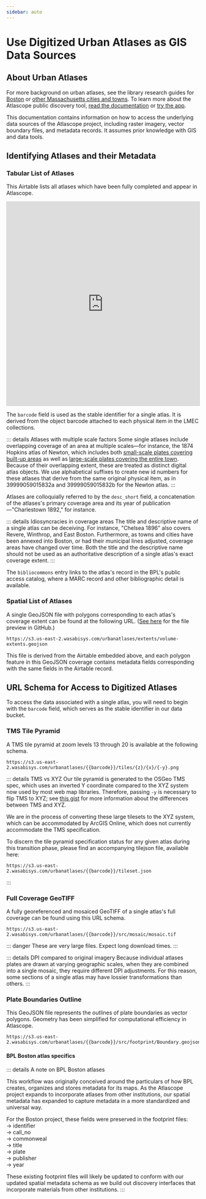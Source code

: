 ```yaml
---
sidebar: auto
---
```


# Use Digitized Urban Atlases as GIS Data Sources

## About Urban Atlases

For more background on urban atlases, see the library research guides for [Boston](http://guides.bpl.org/urban-atlases) or [other Massachusetts cities and towns](https://guides.bpl.org/mass-urban-atlases). To learn more about the Atlascope public discovery tool, [read the documentation](https://geoservices.leventhalmap.org/cartinal/resources/guides/atlascope-tool-guide.html') or [try the app](https://atlascope.leventhalmap.org).

This documentation contains information on how to access the underlying data sources of the Atlascope project, including raster imagery, vector boundary files, and metadata records. It assumes prior knowledge with GIS and data tools.

## Identifying Atlases and their Metadata

### Tabular List of Atlases

This Airtable lists all atlases which have been fully completed and appear in Atlascope.

<iframe class="airtable-embed" src="https://airtable.com/embed/shrBBu5AEseJvTjk5?backgroundColor=cyan&viewControls=on" frameborder="0" onmousewheel="" width="100%" height="533" style="background: transparent; border: 1px solid #ccc;"></iframe>

The `barcode` field is used as the stable identifier for a single atlas. It is derived from the object barcode attached to each physical item in the LMEC collections.


::: details Atlases with multiple scale factors
Some single atlases include overlapping coverage of an area at multiple scales—for instance, the 1874 Hopkins atlas of Newton, which includes both [small-scale plates covering built-up areas](https://atlascope.leventhalmap.org/#view:share$base:000$overlay:39999059015832a$zoom:14.23$center:-7926719.238595215,5213651.889357576$mode:glass$pos:483) as well as [large-scale plates covering the entire town](https://atlascope.leventhalmap.org/#view:share$base:000$overlay:39999059015832a$zoom:14.23$center:-7926719.238595215,5213651.889357576$mode:glass$pos:483). Because of their overlapping extent, these are treated as distinct digital atlas objects. We use alphabetical suffixes to create new id numbers for these atlases that derive from the same original physical item, as in 39999059015832a and 39999059015832b for the Newton atlas.
:::


Atlases are colloquially referred to by the `desc_short` field, a concatenation of the atlases's primary coverage area and its year of publication—"Charlestown 1892," for instance. 

::: details Idiosyncracies in coverage areas
The title and descriptive name of a single atlas can be deceiving. For instance, "Chelsea 1896" also covers Revere, Winthrop, and East Boston. Furthermore, as towns and cities have been annexed into Boston, or had their municipal lines adjusted, coverage areas have changed over time. Both the title and the descriptive name should not be used as an authoritative description of a single atlas's exact coverage extent.
:::


The `bibliocommons` entry links to the atlas's record in the BPL's public access catalog, where a MARC record and other bibliographic detail is available.

### Spatial List of Atlases

A single GeoJSON file with polygons corresponding to each atlas's coverage extent can be found at the following URL. ([See here](https://s3.us-east-2.wasabisys.com/urbanatlases/extents/volume-extents.geojson) for the file preview in GitHub.)

```
https://s3.us-east-2.wasabisys.com/urbanatlases/extents/volume-extents.geojson
``` 

This file is derived from the Airtable embedded above, and each polygon feature in this GeoJSON coverage contains metadata fields corresponding with the same fields in the Airtable record.

## URL Schema for Access to Digitized Atlases

To access the data associated with a single atlas, you will need to begin with the `barcode` field, which serves as the stable identifier in our data bucket.

### TMS Tile Pyramid

A TMS tile pyramid at zoom levels 13 through 20 is available at the following schema.

```
https://s3.us-east-2.wasabisys.com/urbanatlases/{{barcode}}/tiles/{z}/{x}/{-y}.png
```

::: details TMS vs XYZ
Our tile pyramid is generated to the OSGeo TMS spec, which uses an inverted Y coordinate compared to the XYZ system now used by most web map libraries. Therefore, passing `-y` is necessary to flip TMS to XYZ; see [this gist](https://gist.github.com/tmcw/4954720) for more information about the differences between TMS and XYZ.

We are in the process of converting these large tilesets to the XYZ system, which can be accommodated by ArcGIS Online, which does not currently accommodate the TMS specification.

To discern the tile pyramid specification status for any given atlas during this transition phase, please find an accompanying tilejson file, available here:

```
https://s3.us-east-2.wasabisys.com/urbanatlases/{{barcode}}/tileset.json
```

:::

### Full Coverage GeoTIFF

A fully georeferenced and mosaiced GeoTIFF of a single atlas's full coverage can be found using this URL schema.

```
https://s3.us-east-2.wasabisys.com/urbanatlases/{{barcode}}/src/mosaic/mosaic.tif
```

::: danger 
These are very large files. Expect long download times.
:::

::: details DPI compared to original imagery 
Because individual atlases plates are drawn at varying geographic scales, when they are combined into a single mosaic, they require different DPI adjustments. For this reason, some sections of a single atlas may have lossier transformations than others.
:::

### Plate Boundaries Outline

This GeoJSON file represents the outlines of plate boundaries as vector polygons. Geometry has been simplified for computational efficiency in Atlascope.

```
https://s3.us-east-2.wasabisys.com/urbanatlases/{{barcode}}/src/footprint/Boundary.geojson
```

#### BPL Boston atlas specifics
::: details A note on BPL Boston atlases

This workflow was originally conceived around the particulars of how BPL creates, organizes and stores metadata for its maps. As the Atlascope project expands to incorporate atlases from other institutions, our spatial metadata has expanded to capture metadata in a more standardized and universal way. 

For the Boston project, these fields were preserved in the footprint files:<br>
→ identifier <br>
→ call_no <br>
→ commonweal <br>
→ title <br>
→ plate <br>
→ publisher <br>
→ year

 These existing footprint files will likely be updated to conform with our updated spatial metadata schema as we build out discovery interfaces that incorporate materials from other institutions. 
:::